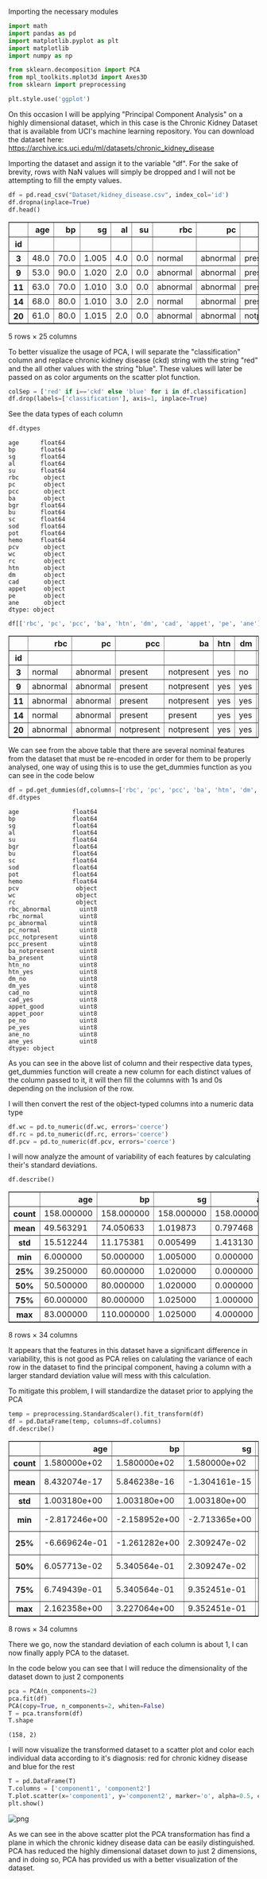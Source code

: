 
Importing the necessary modules


```python
import math
import pandas as pd
import matplotlib.pyplot as plt
import matplotlib
import numpy as np

from sklearn.decomposition import PCA
from mpl_toolkits.mplot3d import Axes3D
from sklearn import preprocessing

plt.style.use('ggplot')
```

On this occasion I will be applying "Principal Component Analysis" on a highly dimensional dataset, which in this case is the Chronic Kidney Dataset that is available from UCI's machine learning repository. You can download the dataset here: https://archive.ics.uci.edu/ml/datasets/chronic_kidney_disease

Importing the dataset and assign it to the variable "df". For the sake of brevity, rows with NaN values will simply be dropped and I will not be attempting to fill the empty values.


```python
df = pd.read_csv("Dataset/kidney_disease.csv", index_col='id')
df.dropna(inplace=True)
df.head()
```




<div>
<table border="1" class="dataframe">
  <thead>
    <tr style="text-align: right;">
      <th></th>
      <th>age</th>
      <th>bp</th>
      <th>sg</th>
      <th>al</th>
      <th>su</th>
      <th>rbc</th>
      <th>pc</th>
      <th>pcc</th>
      <th>ba</th>
      <th>bgr</th>
      <th>...</th>
      <th>pcv</th>
      <th>wc</th>
      <th>rc</th>
      <th>htn</th>
      <th>dm</th>
      <th>cad</th>
      <th>appet</th>
      <th>pe</th>
      <th>ane</th>
      <th>classification</th>
    </tr>
    <tr>
      <th>id</th>
      <th></th>
      <th></th>
      <th></th>
      <th></th>
      <th></th>
      <th></th>
      <th></th>
      <th></th>
      <th></th>
      <th></th>
      <th></th>
      <th></th>
      <th></th>
      <th></th>
      <th></th>
      <th></th>
      <th></th>
      <th></th>
      <th></th>
      <th></th>
      <th></th>
    </tr>
  </thead>
  <tbody>
    <tr>
      <th>3</th>
      <td>48.0</td>
      <td>70.0</td>
      <td>1.005</td>
      <td>4.0</td>
      <td>0.0</td>
      <td>normal</td>
      <td>abnormal</td>
      <td>present</td>
      <td>notpresent</td>
      <td>117.0</td>
      <td>...</td>
      <td>32</td>
      <td>6700</td>
      <td>3.9</td>
      <td>yes</td>
      <td>no</td>
      <td>no</td>
      <td>poor</td>
      <td>yes</td>
      <td>yes</td>
      <td>ckd</td>
    </tr>
    <tr>
      <th>9</th>
      <td>53.0</td>
      <td>90.0</td>
      <td>1.020</td>
      <td>2.0</td>
      <td>0.0</td>
      <td>abnormal</td>
      <td>abnormal</td>
      <td>present</td>
      <td>notpresent</td>
      <td>70.0</td>
      <td>...</td>
      <td>29</td>
      <td>12100</td>
      <td>3.7</td>
      <td>yes</td>
      <td>yes</td>
      <td>no</td>
      <td>poor</td>
      <td>no</td>
      <td>yes</td>
      <td>ckd</td>
    </tr>
    <tr>
      <th>11</th>
      <td>63.0</td>
      <td>70.0</td>
      <td>1.010</td>
      <td>3.0</td>
      <td>0.0</td>
      <td>abnormal</td>
      <td>abnormal</td>
      <td>present</td>
      <td>notpresent</td>
      <td>380.0</td>
      <td>...</td>
      <td>32</td>
      <td>4500</td>
      <td>3.8</td>
      <td>yes</td>
      <td>yes</td>
      <td>no</td>
      <td>poor</td>
      <td>yes</td>
      <td>no</td>
      <td>ckd</td>
    </tr>
    <tr>
      <th>14</th>
      <td>68.0</td>
      <td>80.0</td>
      <td>1.010</td>
      <td>3.0</td>
      <td>2.0</td>
      <td>normal</td>
      <td>abnormal</td>
      <td>present</td>
      <td>present</td>
      <td>157.0</td>
      <td>...</td>
      <td>16</td>
      <td>11000</td>
      <td>2.6</td>
      <td>yes</td>
      <td>yes</td>
      <td>yes</td>
      <td>poor</td>
      <td>yes</td>
      <td>no</td>
      <td>ckd</td>
    </tr>
    <tr>
      <th>20</th>
      <td>61.0</td>
      <td>80.0</td>
      <td>1.015</td>
      <td>2.0</td>
      <td>0.0</td>
      <td>abnormal</td>
      <td>abnormal</td>
      <td>notpresent</td>
      <td>notpresent</td>
      <td>173.0</td>
      <td>...</td>
      <td>24</td>
      <td>9200</td>
      <td>3.2</td>
      <td>yes</td>
      <td>yes</td>
      <td>yes</td>
      <td>poor</td>
      <td>yes</td>
      <td>yes</td>
      <td>ckd</td>
    </tr>
  </tbody>
</table>
<p>5 rows × 25 columns</p>
</div>



To better visualize the usage of PCA, I will separate the "classification" column and replace chronic kidney disease (ckd) string with the string "red" and the all other values with the string "blue". These values will later be passed on as color arguments on the scatter plot function.


```python
colSep = ['red' if i=='ckd' else 'blue' for i in df.classification]
df.drop(labels=['classification'], axis=1, inplace=True)
```

See the data types of each column


```python
df.dtypes
```




    age      float64
    bp       float64
    sg       float64
    al       float64
    su       float64
    rbc       object
    pc        object
    pcc       object
    ba        object
    bgr      float64
    bu       float64
    sc       float64
    sod      float64
    pot      float64
    hemo     float64
    pcv       object
    wc        object
    rc        object
    htn       object
    dm        object
    cad       object
    appet     object
    pe        object
    ane       object
    dtype: object




```python
df[['rbc', 'pc', 'pcc', 'ba', 'htn', 'dm', 'cad', 'appet', 'pe', 'ane']].head()
```




<div>

<table border="1" class="dataframe">
  <thead>
    <tr style="text-align: right;">
      <th></th>
      <th>rbc</th>
      <th>pc</th>
      <th>pcc</th>
      <th>ba</th>
      <th>htn</th>
      <th>dm</th>
      <th>cad</th>
      <th>appet</th>
      <th>pe</th>
      <th>ane</th>
    </tr>
    <tr>
      <th>id</th>
      <th></th>
      <th></th>
      <th></th>
      <th></th>
      <th></th>
      <th></th>
      <th></th>
      <th></th>
      <th></th>
      <th></th>
    </tr>
  </thead>
  <tbody>
    <tr>
      <th>3</th>
      <td>normal</td>
      <td>abnormal</td>
      <td>present</td>
      <td>notpresent</td>
      <td>yes</td>
      <td>no</td>
      <td>no</td>
      <td>poor</td>
      <td>yes</td>
      <td>yes</td>
    </tr>
    <tr>
      <th>9</th>
      <td>abnormal</td>
      <td>abnormal</td>
      <td>present</td>
      <td>notpresent</td>
      <td>yes</td>
      <td>yes</td>
      <td>no</td>
      <td>poor</td>
      <td>no</td>
      <td>yes</td>
    </tr>
    <tr>
      <th>11</th>
      <td>abnormal</td>
      <td>abnormal</td>
      <td>present</td>
      <td>notpresent</td>
      <td>yes</td>
      <td>yes</td>
      <td>no</td>
      <td>poor</td>
      <td>yes</td>
      <td>no</td>
    </tr>
    <tr>
      <th>14</th>
      <td>normal</td>
      <td>abnormal</td>
      <td>present</td>
      <td>present</td>
      <td>yes</td>
      <td>yes</td>
      <td>yes</td>
      <td>poor</td>
      <td>yes</td>
      <td>no</td>
    </tr>
    <tr>
      <th>20</th>
      <td>abnormal</td>
      <td>abnormal</td>
      <td>notpresent</td>
      <td>notpresent</td>
      <td>yes</td>
      <td>yes</td>
      <td>yes</td>
      <td>poor</td>
      <td>yes</td>
      <td>yes</td>
    </tr>
  </tbody>
</table>
</div>



We can see from the above table that there are several nominal features from the dataset that must be re-encoded in order for them to be properly analysed, one way of using this is to use the get_dummies function as you can see in the code below


```python
df = pd.get_dummies(df,columns=['rbc', 'pc', 'pcc', 'ba', 'htn', 'dm', 'cad', 'appet', 'pe', 'ane'])
df.dtypes
```




    age               float64
    bp                float64
    sg                float64
    al                float64
    su                float64
    bgr               float64
    bu                float64
    sc                float64
    sod               float64
    pot               float64
    hemo              float64
    pcv                object
    wc                 object
    rc                 object
    rbc_abnormal        uint8
    rbc_normal          uint8
    pc_abnormal         uint8
    pc_normal           uint8
    pcc_notpresent      uint8
    pcc_present         uint8
    ba_notpresent       uint8
    ba_present          uint8
    htn_no              uint8
    htn_yes             uint8
    dm_no               uint8
    dm_yes              uint8
    cad_no              uint8
    cad_yes             uint8
    appet_good          uint8
    appet_poor          uint8
    pe_no               uint8
    pe_yes              uint8
    ane_no              uint8
    ane_yes             uint8
    dtype: object



As you can see in the above list of column and their respective data types, get_dummies function will create a new column for each distinct values of the column passed to it, it will then fill the columns with 1s and 0s depending on the inclusion of the row.

I will then convert the rest of the object-typed columns into a numeric data type


```python
df.wc = pd.to_numeric(df.wc, errors='coerce')
df.rc = pd.to_numeric(df.rc, errors='coerce')
df.pcv = pd.to_numeric(df.pcv, errors='coerce')
```

I will now analyze the amount of variability of each features by calculating their's standard deviations.


```python
df.describe()
```




<div>

<table border="1" class="dataframe">
  <thead>
    <tr style="text-align: right;">
      <th></th>
      <th>age</th>
      <th>bp</th>
      <th>sg</th>
      <th>al</th>
      <th>su</th>
      <th>bgr</th>
      <th>bu</th>
      <th>sc</th>
      <th>sod</th>
      <th>pot</th>
      <th>...</th>
      <th>dm_no</th>
      <th>dm_yes</th>
      <th>cad_no</th>
      <th>cad_yes</th>
      <th>appet_good</th>
      <th>appet_poor</th>
      <th>pe_no</th>
      <th>pe_yes</th>
      <th>ane_no</th>
      <th>ane_yes</th>
    </tr>
  </thead>
  <tbody>
    <tr>
      <th>count</th>
      <td>158.000000</td>
      <td>158.000000</td>
      <td>158.000000</td>
      <td>158.000000</td>
      <td>158.000000</td>
      <td>158.000000</td>
      <td>158.000000</td>
      <td>158.000000</td>
      <td>158.000000</td>
      <td>158.000000</td>
      <td>...</td>
      <td>158.000000</td>
      <td>158.000000</td>
      <td>158.000000</td>
      <td>158.000000</td>
      <td>158.000000</td>
      <td>158.000000</td>
      <td>158.000000</td>
      <td>158.000000</td>
      <td>158.000000</td>
      <td>158.000000</td>
    </tr>
    <tr>
      <th>mean</th>
      <td>49.563291</td>
      <td>74.050633</td>
      <td>1.019873</td>
      <td>0.797468</td>
      <td>0.253165</td>
      <td>131.341772</td>
      <td>52.575949</td>
      <td>2.188608</td>
      <td>138.848101</td>
      <td>4.636709</td>
      <td>...</td>
      <td>0.822785</td>
      <td>0.177215</td>
      <td>0.930380</td>
      <td>0.069620</td>
      <td>0.879747</td>
      <td>0.120253</td>
      <td>0.873418</td>
      <td>0.126582</td>
      <td>0.898734</td>
      <td>0.101266</td>
    </tr>
    <tr>
      <th>std</th>
      <td>15.512244</td>
      <td>11.175381</td>
      <td>0.005499</td>
      <td>1.413130</td>
      <td>0.813397</td>
      <td>64.939832</td>
      <td>47.395382</td>
      <td>3.077615</td>
      <td>7.489421</td>
      <td>3.476351</td>
      <td>...</td>
      <td>0.383065</td>
      <td>0.383065</td>
      <td>0.255315</td>
      <td>0.255315</td>
      <td>0.326292</td>
      <td>0.326292</td>
      <td>0.333562</td>
      <td>0.333562</td>
      <td>0.302640</td>
      <td>0.302640</td>
    </tr>
    <tr>
      <th>min</th>
      <td>6.000000</td>
      <td>50.000000</td>
      <td>1.005000</td>
      <td>0.000000</td>
      <td>0.000000</td>
      <td>70.000000</td>
      <td>10.000000</td>
      <td>0.400000</td>
      <td>111.000000</td>
      <td>2.500000</td>
      <td>...</td>
      <td>0.000000</td>
      <td>0.000000</td>
      <td>0.000000</td>
      <td>0.000000</td>
      <td>0.000000</td>
      <td>0.000000</td>
      <td>0.000000</td>
      <td>0.000000</td>
      <td>0.000000</td>
      <td>0.000000</td>
    </tr>
    <tr>
      <th>25%</th>
      <td>39.250000</td>
      <td>60.000000</td>
      <td>1.020000</td>
      <td>0.000000</td>
      <td>0.000000</td>
      <td>97.000000</td>
      <td>26.000000</td>
      <td>0.700000</td>
      <td>135.000000</td>
      <td>3.700000</td>
      <td>...</td>
      <td>1.000000</td>
      <td>0.000000</td>
      <td>1.000000</td>
      <td>0.000000</td>
      <td>1.000000</td>
      <td>0.000000</td>
      <td>1.000000</td>
      <td>0.000000</td>
      <td>1.000000</td>
      <td>0.000000</td>
    </tr>
    <tr>
      <th>50%</th>
      <td>50.500000</td>
      <td>80.000000</td>
      <td>1.020000</td>
      <td>0.000000</td>
      <td>0.000000</td>
      <td>115.500000</td>
      <td>39.500000</td>
      <td>1.100000</td>
      <td>139.000000</td>
      <td>4.500000</td>
      <td>...</td>
      <td>1.000000</td>
      <td>0.000000</td>
      <td>1.000000</td>
      <td>0.000000</td>
      <td>1.000000</td>
      <td>0.000000</td>
      <td>1.000000</td>
      <td>0.000000</td>
      <td>1.000000</td>
      <td>0.000000</td>
    </tr>
    <tr>
      <th>75%</th>
      <td>60.000000</td>
      <td>80.000000</td>
      <td>1.025000</td>
      <td>1.000000</td>
      <td>0.000000</td>
      <td>131.750000</td>
      <td>49.750000</td>
      <td>1.600000</td>
      <td>144.000000</td>
      <td>4.900000</td>
      <td>...</td>
      <td>1.000000</td>
      <td>0.000000</td>
      <td>1.000000</td>
      <td>0.000000</td>
      <td>1.000000</td>
      <td>0.000000</td>
      <td>1.000000</td>
      <td>0.000000</td>
      <td>1.000000</td>
      <td>0.000000</td>
    </tr>
    <tr>
      <th>max</th>
      <td>83.000000</td>
      <td>110.000000</td>
      <td>1.025000</td>
      <td>4.000000</td>
      <td>5.000000</td>
      <td>490.000000</td>
      <td>309.000000</td>
      <td>15.200000</td>
      <td>150.000000</td>
      <td>47.000000</td>
      <td>...</td>
      <td>1.000000</td>
      <td>1.000000</td>
      <td>1.000000</td>
      <td>1.000000</td>
      <td>1.000000</td>
      <td>1.000000</td>
      <td>1.000000</td>
      <td>1.000000</td>
      <td>1.000000</td>
      <td>1.000000</td>
    </tr>
  </tbody>
</table>
<p>8 rows × 34 columns</p>
</div>



It appears that the features in this dataset have a significant difference in variability, this is not good as PCA relies on calulating the variance of each row in the dataset to find the principal component, having a column with a larger standard deviation value will mess with this calculation.

To mitigate this problem, I will standardize the dataset prior to applying the PCA


```python
temp = preprocessing.StandardScaler().fit_transform(df)
df = pd.DataFrame(temp, columns=df.columns)
df.describe()
```




<div>

<table border="1" class="dataframe">
  <thead>
    <tr style="text-align: right;">
      <th></th>
      <th>age</th>
      <th>bp</th>
      <th>sg</th>
      <th>al</th>
      <th>su</th>
      <th>bgr</th>
      <th>bu</th>
      <th>sc</th>
      <th>sod</th>
      <th>pot</th>
      <th>...</th>
      <th>dm_no</th>
      <th>dm_yes</th>
      <th>cad_no</th>
      <th>cad_yes</th>
      <th>appet_good</th>
      <th>appet_poor</th>
      <th>pe_no</th>
      <th>pe_yes</th>
      <th>ane_no</th>
      <th>ane_yes</th>
    </tr>
  </thead>
  <tbody>
    <tr>
      <th>count</th>
      <td>1.580000e+02</td>
      <td>1.580000e+02</td>
      <td>1.580000e+02</td>
      <td>1.580000e+02</td>
      <td>1.580000e+02</td>
      <td>1.580000e+02</td>
      <td>1.580000e+02</td>
      <td>158.000000</td>
      <td>1.580000e+02</td>
      <td>1.580000e+02</td>
      <td>...</td>
      <td>1.580000e+02</td>
      <td>158.000000</td>
      <td>1.580000e+02</td>
      <td>1.580000e+02</td>
      <td>1.580000e+02</td>
      <td>1.580000e+02</td>
      <td>158.000000</td>
      <td>158.000000</td>
      <td>1.580000e+02</td>
      <td>1.580000e+02</td>
    </tr>
    <tr>
      <th>mean</th>
      <td>8.432074e-17</td>
      <td>5.846238e-16</td>
      <td>-1.304161e-15</td>
      <td>-1.349132e-16</td>
      <td>-2.248553e-17</td>
      <td>-4.497106e-17</td>
      <td>8.994212e-17</td>
      <td>0.000000</td>
      <td>9.893633e-16</td>
      <td>5.621382e-17</td>
      <td>...</td>
      <td>-1.349132e-16</td>
      <td>0.000000</td>
      <td>1.798842e-16</td>
      <td>-6.745659e-17</td>
      <td>4.497106e-17</td>
      <td>-4.497106e-17</td>
      <td>0.000000</td>
      <td>0.000000</td>
      <td>4.497106e-17</td>
      <td>-8.994212e-17</td>
    </tr>
    <tr>
      <th>std</th>
      <td>1.003180e+00</td>
      <td>1.003180e+00</td>
      <td>1.003180e+00</td>
      <td>1.003180e+00</td>
      <td>1.003180e+00</td>
      <td>1.003180e+00</td>
      <td>1.003180e+00</td>
      <td>1.003180</td>
      <td>1.003180e+00</td>
      <td>1.003180e+00</td>
      <td>...</td>
      <td>1.003180e+00</td>
      <td>1.003180</td>
      <td>1.003180e+00</td>
      <td>1.003180e+00</td>
      <td>1.003180e+00</td>
      <td>1.003180e+00</td>
      <td>1.003180</td>
      <td>1.003180</td>
      <td>1.003180e+00</td>
      <td>1.003180e+00</td>
    </tr>
    <tr>
      <th>min</th>
      <td>-2.817246e+00</td>
      <td>-2.158952e+00</td>
      <td>-2.713365e+00</td>
      <td>-5.661221e-01</td>
      <td>-3.122333e-01</td>
      <td>-9.475974e-01</td>
      <td>-9.011706e-01</td>
      <td>-0.583015</td>
      <td>-3.730148e+00</td>
      <td>-6.165957e-01</td>
      <td>...</td>
      <td>-2.154729e+00</td>
      <td>-0.464095</td>
      <td>-3.655631e+00</td>
      <td>-2.735506e-01</td>
      <td>-2.704772e+00</td>
      <td>-3.697170e-01</td>
      <td>-2.626785</td>
      <td>-0.380693</td>
      <td>-2.979094e+00</td>
      <td>-3.356725e-01</td>
    </tr>
    <tr>
      <th>25%</th>
      <td>-6.669624e-01</td>
      <td>-1.261282e+00</td>
      <td>2.309247e-02</td>
      <td>-5.661221e-01</td>
      <td>-3.122333e-01</td>
      <td>-5.305059e-01</td>
      <td>-5.625116e-01</td>
      <td>-0.485227</td>
      <td>-5.154386e-01</td>
      <td>-2.703085e-01</td>
      <td>...</td>
      <td>4.640955e-01</td>
      <td>-0.464095</td>
      <td>2.735506e-01</td>
      <td>-2.735506e-01</td>
      <td>3.697170e-01</td>
      <td>-3.697170e-01</td>
      <td>0.380693</td>
      <td>-0.380693</td>
      <td>3.356725e-01</td>
      <td>-3.356725e-01</td>
    </tr>
    <tr>
      <th>50%</th>
      <td>6.057713e-02</td>
      <td>5.340564e-01</td>
      <td>2.309247e-02</td>
      <td>-5.661221e-01</td>
      <td>-3.122333e-01</td>
      <td>-2.447210e-01</td>
      <td>-2.767680e-01</td>
      <td>-0.354843</td>
      <td>2.034626e-02</td>
      <td>-3.945044e-02</td>
      <td>...</td>
      <td>4.640955e-01</td>
      <td>-0.464095</td>
      <td>2.735506e-01</td>
      <td>-2.735506e-01</td>
      <td>3.697170e-01</td>
      <td>-3.697170e-01</td>
      <td>0.380693</td>
      <td>-0.380693</td>
      <td>3.356725e-01</td>
      <td>-3.356725e-01</td>
    </tr>
    <tr>
      <th>75%</th>
      <td>6.749439e-01</td>
      <td>5.340564e-01</td>
      <td>9.352451e-01</td>
      <td>1.437770e-01</td>
      <td>-3.122333e-01</td>
      <td>6.306235e-03</td>
      <td>-5.981458e-02</td>
      <td>-0.191863</td>
      <td>6.900774e-01</td>
      <td>7.597862e-02</td>
      <td>...</td>
      <td>4.640955e-01</td>
      <td>-0.464095</td>
      <td>2.735506e-01</td>
      <td>-2.735506e-01</td>
      <td>3.697170e-01</td>
      <td>-3.697170e-01</td>
      <td>0.380693</td>
      <td>-0.380693</td>
      <td>3.356725e-01</td>
      <td>-3.356725e-01</td>
    </tr>
    <tr>
      <th>max</th>
      <td>2.162358e+00</td>
      <td>3.227064e+00</td>
      <td>9.352451e-01</td>
      <td>2.273474e+00</td>
      <td>5.854375e+00</td>
      <td>5.540492e+00</td>
      <td>5.427520e+00</td>
      <td>4.241194</td>
      <td>1.493755e+00</td>
      <td>1.222489e+01</td>
      <td>...</td>
      <td>4.640955e-01</td>
      <td>2.154729</td>
      <td>2.735506e-01</td>
      <td>3.655631e+00</td>
      <td>3.697170e-01</td>
      <td>2.704772e+00</td>
      <td>0.380693</td>
      <td>2.626785</td>
      <td>3.356725e-01</td>
      <td>2.979094e+00</td>
    </tr>
  </tbody>
</table>
<p>8 rows × 34 columns</p>
</div>



There we go, now the standard deviation of each column is about 1, I can now finally apply PCA to the dataset.

In the code below you can see that I will reduce the dimensionality of the dataset down to just 2 components


```python
pca = PCA(n_components=2)
pca.fit(df)
PCA(copy=True, n_components=2, whiten=False)
T = pca.transform(df)
T.shape
```




    (158, 2)



I will now visualize the transformed dataset to a scatter plot and color each individual data according to it's diagnosis: red for chronic kidney disease and blue for the rest


```python
T = pd.DataFrame(T)
T.columns = ['component1', 'component2']
T.plot.scatter(x='component1', y='component2', marker='o', alpha=0.5, c=colSep)
plt.show()
```


![png](kidney_disease_pca/kidney_disease_pca_1.png)


As we can see in the above scatter plot the PCA transformation has find a plane in which the chronic kidney disease data can be easily distinguished. PCA has reduced the highly dimensional dataset down to just 2 dimensions, and in doing so, PCA has provided us with a better visualization of the dataset.


```python

```
